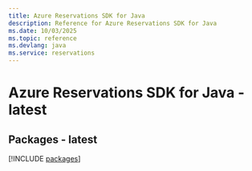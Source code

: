 ```yaml
---
title: Azure Reservations SDK for Java
description: Reference for Azure Reservations SDK for Java
ms.date: 10/03/2025
ms.topic: reference
ms.devlang: java
ms.service: reservations
---
```

# Azure Reservations SDK for Java - latest
## Packages - latest
[!INCLUDE [packages](reservations-index.md)]
